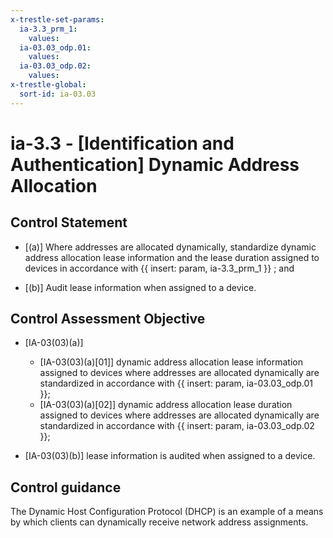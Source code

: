 ```yaml
---
x-trestle-set-params:
  ia-3.3_prm_1:
    values:
  ia-03.03_odp.01:
    values:
  ia-03.03_odp.02:
    values:
x-trestle-global:
  sort-id: ia-03.03
---
```


# ia-3.3 - \[Identification and Authentication\] Dynamic Address Allocation

## Control Statement

- \[(a)\] Where addresses are allocated dynamically, standardize dynamic address allocation lease information and the lease duration assigned to devices in accordance with {{ insert: param, ia-3.3_prm_1 }} ; and

- \[(b)\] Audit lease information when assigned to a device.

## Control Assessment Objective

- \[IA-03(03)(a)\]

  - \[IA-03(03)(a)[01]\] dynamic address allocation lease information assigned to devices where addresses are allocated dynamically are standardized in accordance with {{ insert: param, ia-03.03_odp.01 }};
  - \[IA-03(03)(a)[02]\] dynamic address allocation lease duration assigned to devices where addresses are allocated dynamically are standardized in accordance with {{ insert: param, ia-03.03_odp.02 }};

- \[IA-03(03)(b)\] lease information is audited when assigned to a device.

## Control guidance

The Dynamic Host Configuration Protocol (DHCP) is an example of a means by which clients can dynamically receive network address assignments.
